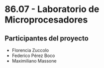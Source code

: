 # 86.07 - Laboratorio de Microprocesadores
## Participantes del proyecto

* Florencia Zuccolo
* Federico Pérez Boco
* Maximiliano Massone
